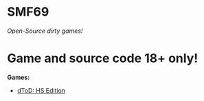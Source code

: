 # SMF69
*Open-Source dirty games!*

# Game and source code 18+ only!

**Games:**
- [dToD: HS Edition](https://smf69.github.io/dToD)

